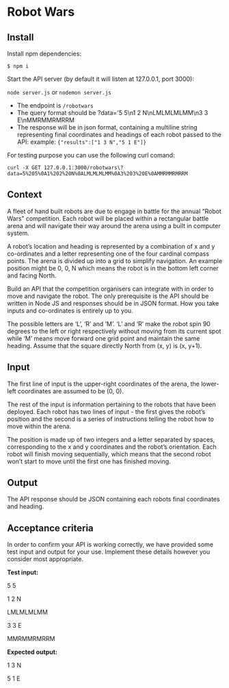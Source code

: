 Robot Wars
=================

## Install ##

Install npm dependencies:

`$ npm i`

Start the API server (by default it will listen at 127.0.0.1, port 3000):

`node server.js` or `nodemon server.js`

- The endpoint is `/robotwars`
- The query format should be ?data='5 5\n1 2 N\nLMLMLMLMM\n3 3 E\nMMRMMRMRRM
- The response will be in json format, containing a multiline string representing final coordinates and headings of each robot passed to the API: example: `{"results":["1 3 N","5 1 E"]}`

For testing purpose you can use the following curl comand:

`curl -X GET 127.0.0.1:3000/robotwars\?data=5%205%0A1%202%20N%0ALMLMLMLMM%0A3%203%20E%0AMMRMMRMRRM`

## Context ##

A fleet of hand built robots are due to engage in battle for the annual “Robot Wars” competition. Each robot will be placed within a rectangular battle arena and will navigate their way around the arena using a built in computer system.

A robot’s location and heading is represented by a combination of x and y co-ordinates and a letter representing one of the four cardinal compass points. The arena is divided up into a grid to simplify navigation. An example position might be 0, 0, N which means the robot is in the bottom left corner and facing North.

Build an API that the competition organisers can integrate with in order to move and navigate the robot. The only prerequisite is the API should be written in Node JS and responses should be in JSON format. How you take inputs and co-ordinates is entirely up to you. 

The possible letters are ‘L’, ‘R’ and ‘M’. ‘L’ and ‘R’ make the robot spin 90 degrees to the left or right respectively without moving from its current spot while ‘M’ means move forward one grid point and maintain the same heading. Assume that the square directly North from (x, y) is (x, y+1).

## Input ##

The first line of input is the upper-right coordinates of the arena, the lower-left coordinates are assumed to be (0, 0).

The rest of the input is information pertaining to the robots that have been deployed. Each robot has two lines of input - the first gives the robot’s position and the second is a series of instructions telling the robot how to move within the arena.

The position is made up of two integers and a letter separated by spaces, corresponding to the x and y coordinates and the robot’s orientation. Each robot will finish moving sequentially, which means that the second robot won’t start to move until the first one has finished moving.

## Output ##

The API response should be JSON containing each robots final coordinates and heading.

## Acceptance criteria ##

In order to confirm your API is working correctly, we have provided some test input and output for your use. Implement these details however you consider most appropriate.

**Test input:**

5 5


1 2 N


LMLMLMLMM


3 3 E


MMRMMRMRRM

**Expected output:**


1 3 N


5 1 E
